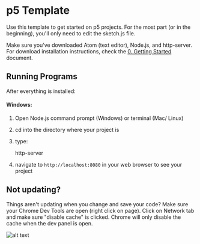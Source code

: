 # p5 Template

Use this template to get started on p5 projects. For the most part (or in the beginning), you'll only need to edit the sketch.js file.

Make sure you've downloaded Atom (text editor), Node.js, and http-server. For download installation instructions, check the [0. Getting Started](https://github.com/Isidore-Newman-School/Creative-Coding-S2017/blob/master/Classwork/gettingStarted.md) document.


## Running Programs

After everything is installed: 

#### Windows:

1. Open Node.js command prompt (Windows) or terminal (Mac/ Linux)
2. cd into the directory where your project is
3. type: 

    http-server

4. navigate to `http://localhost:8080` in your web browser to see your project

## Not updating?

Things aren't updating when you change and save your code? Make sure your Chrome Dev Tools are open (right click on page). Click on Network tab and make sure "disable cache" is clicked. Chrome will only disable the cache when the dev panel is open.

![alt text](https://i.stack.imgur.com/Grwsc.png)
